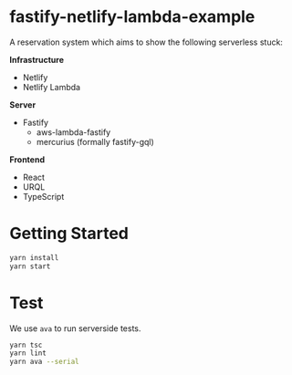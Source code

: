 # fastify-netlify-lambda-example

A reservation system which aims to show the following serverless stuck:

**Infrastructure**

- Netlify
- Netlify Lambda

**Server**

- Fastify
  - aws-lambda-fastify
  - mercurius (formally fastify-gql)

**Frontend**

- React
- URQL
- TypeScript

# Getting Started

```sh
yarn install
yarn start
```

# Test

We use `ava` to run serverside tests.

```sh
yarn tsc
yarn lint
yarn ava --serial
```
